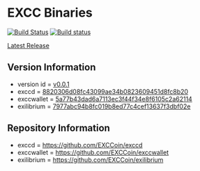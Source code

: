 # EXCC Binaries

[![Build Status](https://travis-ci.org/EXCCoin/excc-binaries.svg)](https://travis-ci.org/EXCCoin/excc-binaries)
[![Build status](https://ci.appveyor.com/api/projects/status/93lalcujiecqcy6m?svg=true)](https://ci.appveyor.com/project/harzo/excc-binaries)

[Latest Release](https://github.com/EXCCoin/excc-binaries/releases/latest)

## Version Information


- version id = [v0.0.1](https://github.com/EXCCoin/excc-binaries/releases/tag/v0.0.1)
- exccd = [8820306d08fc43099ae34b0823609451d8fc8b20](https://github.com/EXCCoin/exccd/commit/8820306d08fc43099ae34b0823609451d8fc8b20)
- exccwallet = [5a77b43dad6a7113ec3f44f34e8f6105c2a62114](https://github.com/EXCCoin/exccwallet/commit/5a77b43dad6a7113ec3f44f34e8f6105c2a62114)
- exilibrium = [7977abc94b8fc019b8ed77c4cef13637f3dbf02e](https://github.com/EXCCoin/exilibrium/commit/7977abc94b8fc019b8ed77c4cef13637f3dbf02e)


## Repository Information

- exccd = https://github.com/EXCCoin/exccd
- exccwallet = https://github.com/EXCCoin/exccwallet
- exilibrium = https://github.com/EXCCoin/exilibrium
